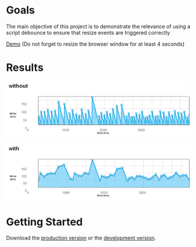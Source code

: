 # Goals

The main objective of this project is to demonstrate the relevance of using a script debounce to ensure that resize events are triggered correctly

[Demo](http://jfroffice.github.com/jquery.trueresize/demo/) (Do not forget to resize the browser window for at least 4 seconds)

# Results

![logo!](https://github.com/jfroffice/jquery.trueresize/raw/master/img/without.png)

![logo!](https://github.com/jfroffice/jquery.trueresize/raw/master/img/with.png)

# Getting Started

Download the [production version][min] or the [development version][max].

[min]: https://raw.github.com/jfroffice/jquery.trueresize/master/dist/jquery.trueresize.min.js
[max]: https://raw.github.com/jfroffice/jquery.trueresize/master/dist/jquery.trueresize.js

